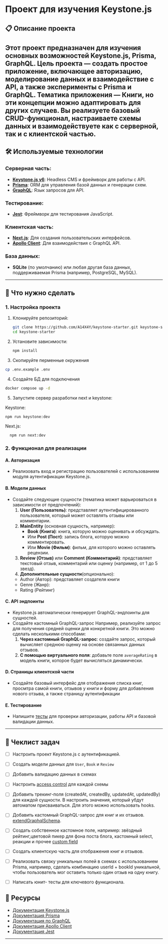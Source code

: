 # Проект для изучения Keystone.js

## 📋 Описание проекта

Этот проект предназначен для изучения основных возможностей Keystone.js, Prisma, GraphQL.  Цель проекта — создать простое приложение, включающее авторизацию, моделирование данных и взаимодействие с API, а также эксперименты с Prisma и GraphQL. Тематика приложения — Книги, но эти концепции можно адаптировать для других случаев. Вы реализуете базовый CRUD-функционал, настраиваете схемы данных и взаимодействуете как с серверной, так и с клиентской частью.
---

## 🛠️ Используемые технологии

### Серверная часть:
- **[Keystone.js v6](https://keystonejs.com/)**: Headless CMS и фреймворк для работы с API.
- **[Prisma](https://www.prisma.io/)**: ORM для управления базой данных и генерации схем.
- **[GraphQL](https://graphql.org/)**: Язык запросов для API.

### Тестирование:
- **[Jest](https://jestjs.io/)**: Фреймворк для тестирования JavaScript.

### Клиентская часть:
- **[Next.js](https://nextjs.org/docs)**: Для создания пользовательских интерфейсов.
- **[Apollo Client](https://www.apollographql.com/docs/react)**: Для взаимодействия с GraphQL API.

### База данных:
- **SQLite** (по умолчанию) или любая другая база данных, поддерживаемая Prisma (например, PostgreSQL, MySQL).
---

## 🚀 Что нужно сделать

### 1. **Настройка проекта**
1. Клонируйте репозиторий:
   ```bash
   git clone https://github.com/A14X4Y/keystone-starter.git keystone-starter
   cd keystone-starter
   ```
2. Установите зависимости:
   ```bash
   npm install
   ```
3. Скопируйте перменные окружения
  ```bash
  cp .env.example .env
  ```

4. Создайте БД для подключения
```bash
docker compsoe up -d 
```
5. Запустите сервер разработки next и keystone:

Keystone:
   ```bash
   npm run keystone:dev
   ```

Next.js:
 ```bash
   npm run next:dev
   ```

### 2. **Функционал для реализации**

#### A. Авторизация
- Реализовать вход и регистрацию пользователей с использованием модуля аутентификации Keystone.js.

#### B. Модели данных
- Создайте следующие сущности (тематика может варьироваться в зависимости от предпочтений):
  1. **User (Пользователь)**: представляет аутентифицированного пользователя, который может оставлять отзывы или комментарии.
  2. **MainEntity** (основная сущность, например):
     - **Book (Книга)**: книга, которую можно оценивать и обсуждать.
     - Или **Post (Пост)**: запись блога, которую можно комментировать.
     - Или **Movie (Фильм)**: фильм, для которого можно оставлять рецензии.
  3. **Review (Отзыв)** или **Comment (Комментарий)**: представляет текстовый отзыв, комментарий или оценку (например, от 1 до 5 звезд).
  4. **Дополнительные сущности**(опционально): 
   - Author (Автор): представляет создателя книги
   - Genre (Жанр): 
   - Rating (Рейтинг)




#### C. API эндпоинты
- Keystone.js автоматически генерирует GraphQL-эндпоинты для сущностей.
- Создайте кастомный GraphQL-запрос
Например, реализуйте запрос для получения средней оценки для конкретной книги. Это можно сделать несколькими способами:
    1. **Через кастомный GraphQL-запрос**: создайте запрос, который вычисляет среднюю оценку на основе связанных данных отзывов.
    2. **С помощью виртуального поля**: добавьте поле `averageRating` в модель книги, которое будет вычисляться динамически.

#### D. Страницы клиентской части
- Создайте базовый интерфейс для отображения списка книг, просмтра самой книги, отзывов у книги и форму для добавления нового отзыва, а также страницу аутентификации

#### E. Тестирование
- Напишите [тесты](https://keystonejs.com/docs/guides/testing#title) для проверки авторизации, работы API и базовой валидации данных.
---

## 📌 Чеклист задач
- [ ] Настроить проект Keystone.js с аутентификацией.
- [ ] Создать модели данных для `User`, `Book` и `Review`
- [ ] Добавить валидацию данных в схемах
- [ ] Настроить [access control](https://keystonejs.com/docs/config/access-control#list-access-control) для каждой схемы
- [ ] Добавить трекинг-поля (createdAt, createdBy, updatedAt, updatedBy) для каждой сущности. B настроить значения, который убдут автоматом  присваиваться. Для этого можно использовать hooks.
- [ ] Добавить кастомный GraphQL-запрос для книг и их отзывов. [extendGraphqlSchema](https://keystonejs.com/docs/config/config#extend-graphql-schema).
- [ ]  Создать собственное кастомное поле, например: звёздный рейтинг,цветовой пикер для фона поста блога, кастомный select, реакции и прочее [custom field](https://keystonejs.com/docs/guides/custom-fields)
- [ ] Создать клиентскую часть для отображения книг и отзывов.
- [ ] Реализовать связку уникальных полей в схемах с использованием Prisma, например, сделать комбинацию userId + bookId уникальной, чтобы пользователь мог оставить только один отзыв на одну книгу.
- [ ] Написать юнит- тесты для ключевого функционала.


## 📖 Ресурсы
- [Документация Keystone.js](https://keystonejs.com/docs/)
- [Документация Prisma](https://www.prisma.io/docs/)
- [Документация по GraphQL](https://graphql.org/learn/)
- [Документация Apollo Client](https://www.apollographql.com/docs/react)
- [Документация Jest](https://jestjs.io/docs/getting-started)
---


